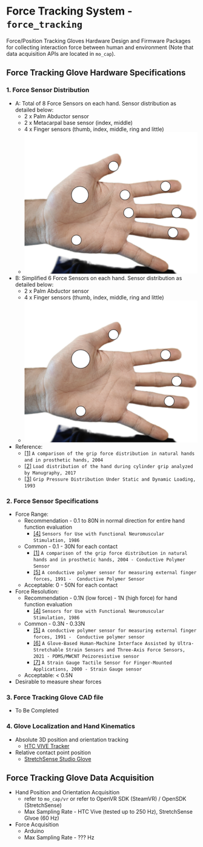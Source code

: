 # Force Tracking System - `force_tracking`
Force/Position Tracking Gloves Hardware Design and Firmware Packages for collecting interaction force between human and environment (Note that data acquisition APIs are located in `mo_cap`).

## Force Tracking Glove Hardware Specifications

### 1. Force Sensor Distribution
- A: Total of 8 Force Sensors on each hand. Sensor distribution as detailed below:
    - 2 x Palm Abductor sensor
    - 2 x Metacarpal base sensor (index, middle)
    - 4 x Finger sensors (thumb, index, middle, ring and little)
    - ![sensor_dist_8](./diagram/sensor_dist_8.png)
- B: Simplified 6 Force Sensors on each hand. Sensor distribution as detailed below:
    - 2 x Palm Abductor sensor
    - 4 x Finger sensors (thumb, index, middle, ring and little)
    - ![sensor_dist_6](./diagram/sensor_dist_6.png)
- Reference:
    - [[1]](https://doi.org/10.1080/09638280410001704278) `A comparison of the grip force distribution in natural hands and in prosthetic hands, 2004`
    - [[2]](https://doi.org/10.1016/j.jht.2016.10.009) `Load distribution of the hand during cylinder grip analyzed by Manugraphy, 2017`
    - [[3]](https://doi.org/10.1080/00140139508925140) `Grip Pressure Distribution Under Static and Dynamic Loading, 1993`

### 2. Force Sensor Specifications
- Force Range:
    - Recommendation - 0.1 to 80N in normal direction for entire hand function evaluation
        - [[4]](https://doi.org/10.1109/TBME.1986.325808) `Sensors for Use with Functional Neuromuscular Stimulation, 1986`
    - Common - 0.1 - 30N for each contact
        - [[1]](https://doi.org/10.1080/09638280410001704278) `A comparison of the grip force distribution in natural hands and in prosthetic hands, 2004 - Conductive Polymer Sensor`
        - [[5]](https://doi.org/10.1016/0021-9290(91)90310-J) `A conductive polymer sensor for measuring external finger forces, 1991 -  Conductive Polymer Sensor`
    - Acceptable: 0 - 50N for each contact
- Force Resolution: 
    - Recommendation - 0.1N (low force) - 1N (high force) for hand function evaluation
        - [[4]](https://doi.org/10.1109/TBME.1986.325808) `Sensors for Use with Functional Neuromuscular Stimulation, 1986`
    - Common - 0.3N - 0.33N  
        - [[5]](https://doi.org/10.1016/0021-9290(91)90310-J) `A conductive polymer sensor for measuring external finger forces, 1991 -  Conductive polymer sensor`
        - [[6]](https://doi.org/10.1109/Transducers50396.2021.9495692) `A Glove-Based Human-Machine Interface Assisted by Ultra-Stretchable Strain Sensors and Three-Axis Force Sensors, 2021 - PDMS/MWCNT Peizoresistive sensor`
        - [[7]](https://doi.org/10.1109/IMTC.2000.848849) `A Strain Gauge Tactile Sensor for Finger-Mounted Applications, 2000 - Strain Gauge sensor`
    - Acceptable: < 0.5N
- Desirable to measure shear forces

### 3. Force Tracking Glove CAD file
- To Be Completed

### 4. Glove Localization and Hand Kinematics
- Absolute 3D position and orientation tracking 
    - [HTC VIVE Tracker](https://www.vive.com/au/accessory/tracker3/)
- Relative contact point position
    - [StretchSense Studio Glove](https://stretchsense.com/mocap-studio/)

## Force Tracking Glove Data Acquisition
- Hand Position and Orientation Acquisition
    - refer to `mo_cap/vr` or refer to OpenVR SDK (SteamVR) / OpenSDK (StretchSense)
    - Max Sampling Rate - HTC Vive (tested up to 250 Hz), StretchSense Glvoe (60 Hz)
- Force Acquisition
    - Arduino
    - Max Sampling Rate - ??? Hz

